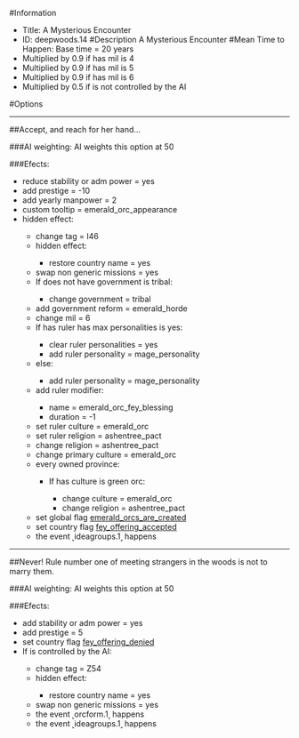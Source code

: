 #Information
 - Title: A Mysterious Encounter
 - ID: deepwoods.14
#Description
A Mysterious Encounter
#Mean Time to Happen:
Base time = 20 years
 - Multiplied by 0.9 if has mil is 4
 - Multiplied by 0.9 if has mil is 5
 - Multiplied by 0.9 if has mil is 6
 - Multiplied by 0.5 if is not controlled by the AI

#Options

___
##Accept, and reach for her hand...

###AI weighting:
AI weights this option at 50


###Efects:<ul><li>reduce stability or adm power = yes</li><li>add prestige = -10</li><li>add yearly manpower = 2</li><li>custom tooltip = emerald_orc_appearance</li><li>hidden effect:</li><ul><li>change tag = I46</li><li>hidden effect:</li><ul><li>restore country name = yes</li></ul><li>swap non generic missions = yes</li><li>If does not have government is tribal:</li><ul><li>change government = tribal</li></ul><li>add government reform = emerald_horde</li><li>change mil = 6</li><li>If has ruler has max personalities is yes:</li><ul><li>clear ruler personalities = yes</li><li>add ruler personality = mage_personality</li></ul><li>else:</li><ul><li>add ruler personality = mage_personality</li></ul><li>add ruler modifier:</li><ul><li>name = emerald_orc_fey_blessing</li><li>duration = -1</li></ul><li>set ruler culture = emerald_orc</li><li>set ruler religion = ashentree_pact</li><li>change religion = ashentree_pact</li><li>change primary culture = emerald_orc</li><li>every owned province:</li><ul><li>If has culture is green orc:</li><ul><li>change culture = emerald_orc</li><li>change religion = ashentree_pact</li></ul></ul><li>set global flag [emerald_orcs_are_created](../flags/emerald_orcs_are_created.md)</li><li>set country flag [fey_offering_accepted](../flags/fey_offering_accepted.md)</li><li>the event ˻ideagroups.1˼ happens</li></ul></ul>

___
##Never! Rule number one of meeting strangers in the woods is not to marry them.

###AI weighting:
AI weights this option at 50


###Efects:<ul><li>add stability or adm power = yes</li><li>add prestige = 5</li><li>set country flag [fey_offering_denied](../flags/fey_offering_denied.md)</li><li>If is controlled by the AI:</li><ul><li>change tag = Z54</li><li>hidden effect:</li><ul><li>restore country name = yes</li></ul><li>swap non generic missions = yes</li><li>the event ˻orcform.1˼ happens</li><li>the event ˻ideagroups.1˼ happens</li></ul></ul>
